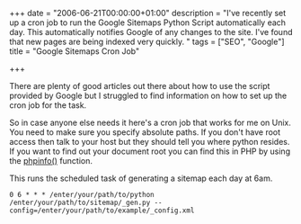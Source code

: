 +++
date = "2006-06-21T00:00:00+01:00"
description = "I've recently set up a cron job to run the Google Sitemaps Python Script automatically each day. This automatically notifies Google of any changes to the site. I've found that new pages are being indexed very quickly. "
tags = ["SEO", "Google"]
title = "Google Sitemaps Cron Job"

+++

There are plenty of good articles out there about how to use the script provided by Google but I struggled to find information on how to set up the cron job for the task. 

So in case anyone else needs it here's a cron job that works for me on Unix. You need to make sure you specify absolute paths. If you don't have root access then talk to your host but they should tell you where python resides. If you want to find out your document root you can find this in PHP by using the [phpinfo()][1] function. 

This runs the scheduled task of generating a sitemap each day at 6am. 

    0 6 * * * /enter/your/path/to/python /enter/your/path/to/sitemap/_gen.py --config=/enter/your/path/to/example/_config.xml

[1]: http://uk2.php.net/phpinfo
[2]: http://www.google.com/webmasters/sitemaps/docs/en/sitemap-generator.html
